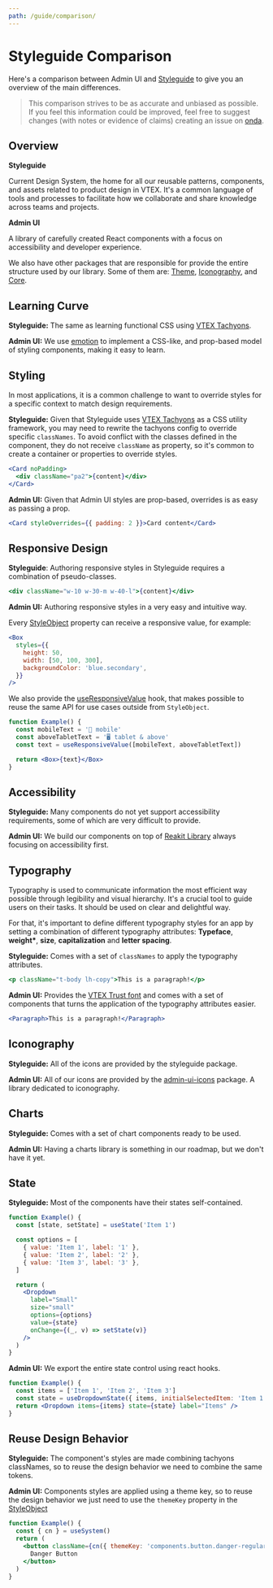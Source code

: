 ```yaml
---
path: /guide/comparison/
---
```


# Styleguide Comparison

Here's a comparison between Admin UI and [Styleguide](https://styleguide.vtex.com/) to give you an overview of the main differences.

<blockquote palette="blue">

This comparison strives to be as accurate and unbiased as possible. If you feel this information could be improved, feel free to suggest changes (with notes or evidence of claims) creating an issue on [onda](https://github.com/vtex/onda).

</blockquote>

## Overview

**Styleguide**

Current Design System, the home for all our reusable patterns, components, and assets related to product design in VTEX. It's a common language of tools and processes to facilitate how we collaborate and share knowledge across teams and projects.

**Admin UI**

A library of carefully created React components with a focus on accessibility and developer experience.

We also have other packages that are responsible for provide the entire structure used by our library. Some of them are: [Theme](/theming/default-theme/), [Iconography](/packages/admin-ui-icons/), and [Core](/packages/admin-core).

## Learning Curve

**Styleguide:** The same as learning functional CSS using [VTEX Tachyons](https://vtex.github.io/vtex-tachyons/).

**Admin UI:** We use [emotion](https://emotion.sh/docs/introduction) to implement a CSS-like, and prop-based model of styling components, making it easy to learn.

## Styling

In most applications, it is a common challenge to want to override styles for a specific context to match design requirements.

**Styleguide:** Given that Styleguide uses [VTEX Tachyons](https://vtex.github.io/vtex-tachyons/) as a CSS utility framework, you may need to rewrite the tachyons config to override specific `classNames`. To avoid conflict with the classes defined in the component, they do not receive `className` as property, so it's common to create a container or properties to override styles.

```jsx isStatic
<Card noPadding>
  <div className="pa2">{content}</div>
</Card>
```

**Admin UI:** Given that Admin UI styles are prop-based, overrides is as easy as passing a prop.

```jsx
<Card styleOverrides={{ padding: 2 }}>Card content</Card>
```

## Responsive Design

**Styleguide**: Authoring responsive styles in Styleguide requires a combination of pseudo-classes.

```jsx isStatic
<div className="w-10 w-30-m w-40-l">{content}</div>
```

**Admin UI:** Authoring responsive styles in a very easy and intuitive way.

Every [StyleObject](/theming/style-object/) property can receive a responsive value, for example:

```jsx
<Box
  styles={{
    height: 50,
    width: [50, 100, 300],
    backgroundColor: 'blue.secondary',
  }}
/>
```

We also provide the [useResponsiveValue](/hooks/use-responsive-value/) hook, that makes possible to reuse the same API for use cases outside from `StyleObject`.

```jsx
function Example() {
  const mobileText = '📱 mobile'
  const aboveTabletText = '🖥 tablet & above'
  const text = useResponsiveValue([mobileText, aboveTabletText])

  return <Box>{text}</Box>
}
```

## Accessibility

**Styleguide:** Many components do not yet support accessibility requirements, some of which are very difficult to provide.

**Admin UI:** We build our components on top of [Reakit Library](http://reakit.io/) always focusing on accessibility first.

## Typography

Typography is used to communicate information the most efficient way possible through legibility and visual hierarchy. It's a crucial tool to guide users on their tasks. It should be used on clear and delightful way.

For that, it's important to define different typography styles for an app by setting a combination of different typography attributes: **Typeface**, **weight\***, **size**, **capitalization** and **letter spacing**.

**Styleguide:** Comes with a set of `classNames` to apply the typography attributes.

```jsx isStatic
<p className="t-body lh-copy">This is a paragraph!</p>
```

**Admin UI:** Provides the [VTEX Trust font](/typography/introduction/#variable-fonts) and comes with a set of components that turns the application of the typography attributes easier.

```jsx
<Paragraph>This is a paragraph!</Paragraph>
```

## Iconography

**Styleguide:** All of the icons are provided by the styleguide package.

**Admin UI:** All of our icons are provided by the [admin-ui-icons](/packages/admin-ui-icons/) package. A library dedicated to iconography.

## Charts

**Styleguide:** Comes with a set of chart components ready to be used.

**Admin UI:** Having a charts library is something in our roadmap, but we don't have it yet.

## State

**Styleguide:** Most of the components have their states self-contained.

```jsx isStatic
function Example() {
  const [state, setState] = useState('Item 1')

  const options = [
    { value: 'Item 1', label: '1' },
    { value: 'Item 2', label: '2' },
    { value: 'Item 3', label: '3' },
  ]

  return (
    <Dropdown
      label="Small"
      size="small"
      options={options}
      value={state}
      onChange={(_, v) => setState(v)}
    />
  )
}
```

**Admin UI:** We export the entire state control using react hooks.

```jsx
function Example() {
  const items = ['Item 1', 'Item 2', 'Item 3']
  const state = useDropdownState({ items, initialSelectedItem: 'Item 1' })
  return <Dropdown items={items} state={state} label="Items" />
}
```

## Reuse Design Behavior

**Styleguide:** The component's styles are made combining tachyons classNames, so to reuse the design behavior we need to combine the same tokens.

**Admin UI:** Components styles are applied using a theme key, so to reuse the design behavior we just need to use the `themeKey` property in the [StyleObject](/theming/style-object/)

```jsx
function Example() {
  const { cn } = useSystem()
  return (
    <button className={cn({ themeKey: 'components.button.danger-regular' })}>
      Danger Button
    </button>
  )
}
```
